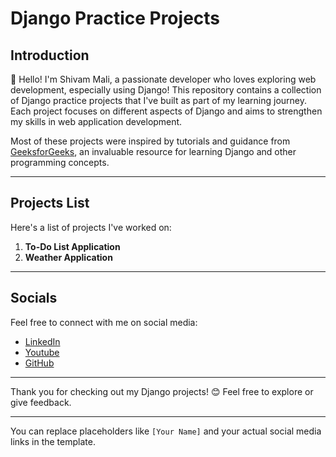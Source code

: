 # Django Practice Projects

## Introduction

👋 Hello! I'm Shivam Mali, a passionate developer who loves exploring web development, especially using Django! This repository contains a collection of Django practice projects that I've built as part of my learning journey. Each project focuses on different aspects of Django and aims to strengthen my skills in web application development. 

Most of these projects were inspired by tutorials and guidance from [GeeksforGeeks](https://www.geeksforgeeks.org/django-projects/), an invaluable resource for learning Django and other programming concepts.

---

## Projects List

Here's a list of projects I've worked on:

1. **To-Do List Application** 
2. **Weather Application**  

---

## Socials

Feel free to connect with me on social media:

- [LinkedIn](https://www.linkedin.com/in/shivammali/)
- [Youtube](https://www.youtube.com/@shivam-aism10)
- [GitHub](https://github.com/7shivamMali)

---

Thank you for checking out my Django projects! 😊 Feel free to explore or give feedback.

--- 

You can replace placeholders like `[Your Name]` and your actual social media links in the template.


